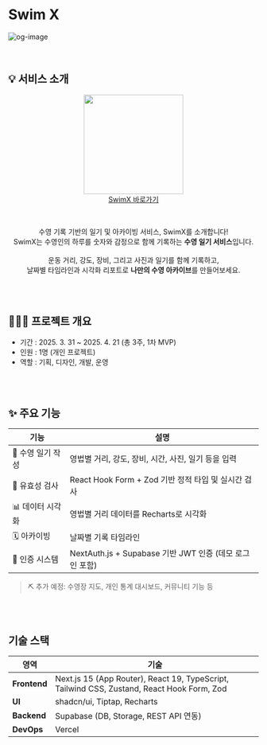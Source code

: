 # Swim X

![og-image](https://github.com/user-attachments/assets/b416ec34-5110-4d11-9356-201d519ad2fc)

<br/>

## 💡 서비스 소개

<p align='center'>
  <image src='https://github.com/user-attachments/assets/2135901c-aa5b-48f1-8e8d-8b26b0b060be' width=200>
<br />
  <span>
<a href='https://swim-x.vercel.app'>SwimX 바로가기</a>
  </span>
</p>

<br/>

<p align='center'>
수영 기록 기반의 일기 및 아카이빙 서비스, SwimX를 소개합니다! <br/>
SwimX는 수영인의 하루를 숫자와 감정으로 함께 기록하는 <b>수영 일기 서비스</b>입니다. <br/>
<br/>
운동 거리, 강도, 장비, 그리고 사진과 일기를 함께 기록하고,<br/>
날짜별 타임라인과 시각화 리포트로 <b>나만의 수영 아카이브</b>를 만들어보세요.
</p>

<br />
<br />

## 👩🏻‍💻 프로젝트 개요

- 기간 : 2025. 3. 31 ~ 2025. 4. 21 (총 3주, 1차 MVP)
- 인원 : 1명 (개인 프로젝트)
- 역할 : 기획, 디자인, 개발, 운영

<br />
<br />

## ✨ 주요 기능

| 기능              | 설명                                                    |
| ----------------- | ------------------------------------------------------- |
| 📝 수영 일기 작성 | 영법별 거리, 강도, 장비, 시간, 사진, 일기 등을 입력     |
| 🧠 유효성 검사    | React Hook Form + Zod 기반 정적 타입 및 실시간 검사     |
| 📊 데이터 시각화  | 영법별 거리 데이터를 Recharts로 시각화                  |
| 🗓️ 아카이빙       | 날짜별 기록 타임라인                                    |
| 👤 인증 시스템    | NextAuth.js + Supabase 기반 JWT 인증 (데모 로그인 포함) |

> ⛏️ 추가 예정: 수영장 지도, 개인 통계 대시보드, 커뮤니티 기능 등

<br />
<br />

## 기술 스택

| 영역         | 기술                                                                                       |
| ------------ | ------------------------------------------------------------------------------------------ |
| **Frontend** | Next.js 15 (App Router), React 19, TypeScript, Tailwind CSS, Zustand, React Hook Form, Zod |
| **UI**       | shadcn/ui, Tiptap, Recharts                                                                |
| **Backend**  | Supabase (DB, Storage, REST API 연동)                                                      |
| **DevOps**   | Vercel                                                                                     |
